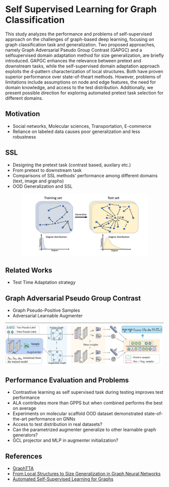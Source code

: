 # Self Supervised Learning for Graph Classification

This study analyzes the performance and problems of self-supervised approach on the challenges of graph-based deep learning, focusing on graph classification task and generalization. Two proposed approaches, namely Graph Adversarial Pseudo Group Contrast (GAPGC) and a selfsupervised domain adaptation method for size generalization, are briefly introduced. GAPGC enhances the relevance between pretext and downstream tasks, while the self-supervised domain adaptation approach exploits the d-pattern characterization of local structures. Both have proven superior performance over state-of-theart methods. However, problems of limitations include assumptions on node and edge features, the need for domain knowledge, and access to the test distribution. Additionally, we present possible direction for exploring automated pretext task selection for different domains.

## Motivation

* Social networks, Molecular sciences, Transportation, E-commerce
* Reliance on labeled data causes poor generalization and less robustness

## SSL

* Designing the pretext task (contrast based, auxilary etc.)
* From pretext to downstream task
* Comparisons of SSL methods' performance among different domains (text, image and graphs)
* OOD Generalization and SSL

<p align="center">
    <img width=400 height=200 src="https://github.com/hasanselimyagci/ml-seminar-ssl-graphs/blob/main/img/SizeGen.jpg">
  </p>

## Related Works

* Test Time Adaptation strategy

## Graph Adversarial Pseudo Group Contrast

* Graph Pseudo-Positive Samples
* Adversarial Learnable Augmenter

<p align="center">
    <img src="https://github.com/hasanselimyagci/ml-seminar-ssl-graphs/blob/main/img/tta.jpg">
  </p>


## Performance Evaluation and Problems

* Contrastive learning as self supervised task during testing improves test performance
* ALA contributes more than GPPS but when combined performs the best on average
* Experiments on molecular scaffold OOD dataset demonstrated state-of-the-art performance on GNNs
* Access to test distribution in real datasets?
* Can the parametrized augmenter generalize to other learnable graph generators?
* GCL projector and MLP in augmenter initialization?

## References
* [GraphTTA](https://arxiv.org/abs/2208.09126 "Test Time Adaptation on Graph Neural Networks")
* [From Local Structures to Size Generalization in Graph Neural Networks](https://arxiv.org/abs/2010.08853)
* [Automated Self-Supervised Learning for Graphs](https://arxiv.org/abs/2106.05470)
